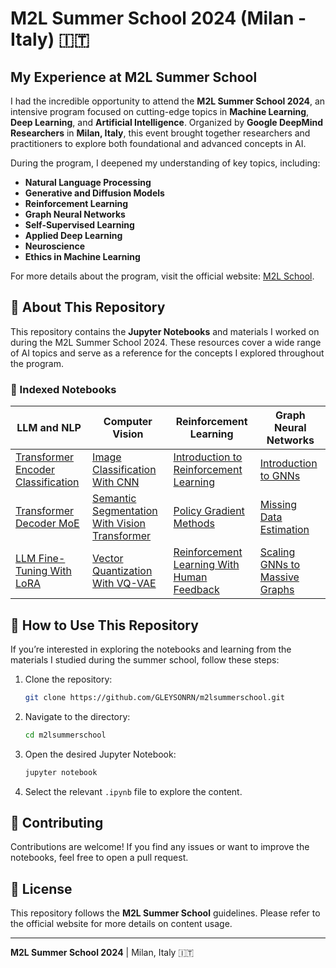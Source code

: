 # M2L Summer School 2024 (Milan - Italy) 🇮🇹  

## My Experience at M2L Summer School  
I had the incredible opportunity to attend the **M2L Summer School 2024**, an intensive program focused on cutting-edge topics in **Machine Learning**, **Deep Learning**, and **Artificial Intelligence**. Organized by **Google DeepMind Researchers** in **Milan, Italy**, this event brought together researchers and practitioners to explore both foundational and advanced concepts in AI.  

During the program, I deepened my understanding of key topics, including:  

- **Natural Language Processing**
- **Generative and Diffusion Models**
- **Reinforcement Learning**
- **Graph Neural Networks**
- **Self-Supervised Learning**
- **Applied Deep Learning**
- **Neuroscience**
- **Ethics in Machine Learning**  

For more details about the program, visit the official website: [M2L School](https://www.m2lschool.org/home).  

## 📝 About This Repository  
This repository contains the **Jupyter Notebooks** and materials I worked on during the M2L Summer School 2024. These resources cover a wide range of AI topics and serve as a reference for the concepts I explored throughout the program.  

### 📌 Indexed Notebooks  

| **LLM and NLP** | **Computer Vision** | **Reinforcement Learning** | **Graph Neural Networks** |  
| --- | --- | --- | --- |  
| [Transformer Encoder Classification](https://github.com/GLEYSONRN/m2lsummerschool/blob/main/NLP01_Transformer_Encoder_Classification.ipynb) | [Image Classification With CNN](https://github.com/GLEYSONRN/m2lsummerschool/blob/main/CV01_Image_classification_with_CNN.ipynb) | [Introduction to Reinforcement Learning](https://github.com/GLEYSONRN/m2lsummerschool/blob/main/RL01_Introduction_to_Reinforcement_Learning.ipynb) | [Introduction to GNNs](https://github.com/GLEYSONRN/m2lsummerschool/blob/main/GNN01_Introduction_to_gnns.ipynb) |  
| [Transformer Decoder MoE](https://github.com/GLEYSONRN/m2lsummerschool/blob/main/NLP02_Transformer_Decoder_MoE.ipynb) | [Semantic Segmentation With Vision Transformer](https://github.com/GLEYSONRN/m2lsummerschool/blob/main/CV02_Semantic_Segmentation_with_Vision_Transformer.ipynb) | [Policy Gradient Methods](https://github.com/GLEYSONRN/m2lsummerschool/blob/main/RL02_Policy_gradient_methods.ipynb) | [Missing Data Estimation](https://github.com/GLEYSONRN/m2lsummerschool/blob/main/GNN02_Missing_data_estimation.ipynb) |  
| [LLM Fine-Tuning With LoRA](https://github.com/GLEYSONRN/m2lsummerschool/blob/main/NLP03_LoRA.ipynb) | [Vector Quantization With VQ-VAE](https://github.com/GLEYSONRN/m2lsummerschool/blob/main/CV03_Vector_Quantization_with_Variational_AutoEncoder.ipynb) | [Reinforcement Learning With Human Feedback](https://github.com/GLEYSONRN/m2lsummerschool/blob/main/RL03_Reinforcement_Learning_with_Human_Feedback.ipynb) | [Scaling GNNs to Massive Graphs](https://github.com/GLEYSONRN/m2lsummerschool/blob/main/GNN03_Scaling_GNNs_to_massive_graphs.ipynb) |  

## 🚀 How to Use This Repository  
If you’re interested in exploring the notebooks and learning from the materials I studied during the summer school, follow these steps:  

1. Clone the repository:
   ```bash
   git clone https://github.com/GLEYSONRN/m2lsummerschool.git
   ```
2. Navigate to the directory:
   ```bash
   cd m2lsummerschool
   ```
3. Open the desired Jupyter Notebook:
   ```bash
   jupyter notebook
   ```
4. Select the relevant `.ipynb` file to explore the content.

## 📌 Contributing
Contributions are welcome! If you find any issues or want to improve the notebooks, feel free to open a pull request.

## 📜 License
This repository follows the **M2L Summer School** guidelines. Please refer to the official website for more details on content usage.

---
**M2L Summer School 2024** | Milan, Italy 🇮🇹
